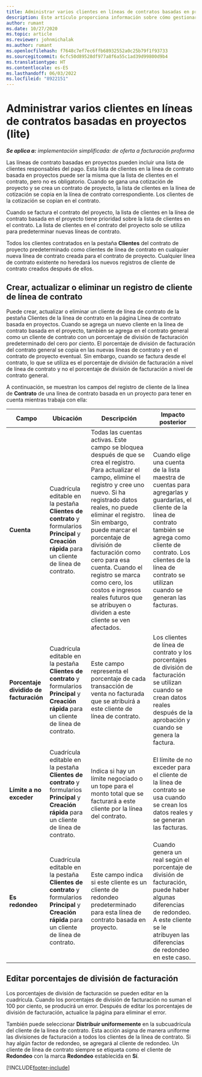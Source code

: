 ```yaml
---
title: Administrar varios clientes en líneas de contratos basadas en proyectos (lite)
description: Este artículo proporciona información sobre cómo gestionar varios clientes en líneas de contrato basadas en proyecto.
author: rumant
ms.date: 10/27/2020
ms.topic: article
ms.reviewer: johnmichalak
ms.author: rumant
ms.openlocfilehash: f7648c7ef7ec6ffb68932552a0c25b79f1f93733
ms.sourcegitcommit: 6cfc50d89528df977a8f6a55c1ad39d99800d9b4
ms.translationtype: HT
ms.contentlocale: es-ES
ms.lasthandoff: 06/03/2022
ms.locfileid: "8922151"
---
```

# <a name="manage-multiple-customers-on-project-based-contract-lines---lite"></a>Administrar varios clientes en líneas de contratos basadas en proyectos (lite)

_**Se aplica a:** implementación simplificada: de oferta a facturación proforma_

Las líneas de contrato basadas en proyectos pueden incluir una lista de clientes responsables del pago. Esta lista de clientes en la línea de contrato basada en proyectos puede ser la misma que la lista de clientes en el contrato, pero no es obligatorio. Cuando se gana una cotización de proyecto y se crea un contrato de proyecto, la lista de clientes en la línea de cotización se copia en la línea de contrato correspondiente. Los clientes de la cotización se copian en el contrato.

Cuando se factura el contrato del proyecto, la lista de clientes en la línea de contrato basada en el proyecto tiene prioridad sobre la lista de clientes en el contrato. La lista de clientes en el contrato del proyecto solo se utiliza para predeterminar nuevas líneas de contrato.

Todos los clientes contratados en la pestaña **Clientes** del contrato de proyecto predeterminado como clientes de línea de contrato en cualquier nueva línea de contrato creada para el contrato de proyecto. Cualquier línea de contrato existente no heredará los nuevos registros de cliente de contrato creados después de ellos.

## <a name="create-update-or-delete-a-contract-line-customer-record"></a>Crear, actualizar o eliminar un registro de cliente de línea de contrato

Puede crear, actualizar o eliminar un cliente de línea de contrato de la pestaña Clientes de la línea de contrato en la página Línea de contrato basada en proyectos. Cuando se agrega un nuevo cliente en la línea de contrato basada en el proyecto, también se agrega en el contrato general como un cliente de contrato con un porcentaje de división de facturación predeterminado del cero por ciento. El porcentaje de división de facturación del contrato general se copia en las nuevas líneas de contrato y en el contrato de proyecto eventual. Sin embargo, cuando se factura desde el contrato, lo que se utiliza es el porcentaje de división de facturación a nivel de línea de contrato y no el porcentaje de división de facturación a nivel de contrato general.

A continuación, se muestran los campos del registro de cliente de la línea de **Contrato** de una línea de contrato basada en un proyecto para tener en cuenta mientras trabaja con ella:

| Campo | Ubicación | Descripción | Impacto posterior |
| --- | --- | --- | --- |
| **Cuenta** | Cuadrícula editable en la pestaña **Clientes de contrato** y formularios **Principal** y **Creación rápida** para un cliente de línea de contrato. | Todas las cuentas activas. Este campo se bloquea después de que se crea el registro. Para actualizar el campo, elimine el registro y cree uno nuevo. Si ha registrado datos reales, no puede eliminar el registro. Sin embargo, puede marcar el porcentaje de división de facturación como cero para esa cuenta. Cuando el registro se marca como cero, los costos e ingresos reales futuros que se atribuyen o dividen a este cliente se ven afectados. | Cuando elige una cuenta de la lista maestra de cuentas para agregarlas y guardarlas, el cliente de la línea de contrato también se agrega como cliente de contrato. Los clientes de la línea de contrato se utilizan cuando se generan las facturas. |
| **Porcentaje dividido de facturación** | Cuadrícula editable en la pestaña **Clientes de contrato** y formularios **Principal** y **Creación rápida** para un cliente de línea de contrato. | Este campo representa el porcentaje de cada transacción de venta no facturada que se atribuirá a este cliente de línea de contrato. | Los clientes de línea de contrato y los porcentajes de división de facturación se utilizan cuando se crean datos reales después de la aprobación y cuando se genera la factura. |
| **Límite a no exceder** | Cuadrícula editable en la pestaña **Clientes de contrato** y formularios **Principal** y **Creación rápida** para un cliente de línea de contrato. | Indica si hay un límite negociado o un tope para el monto total que se facturará a este cliente por la línea del contrato. | El límite de no exceder para el cliente de la línea de contrato se usa cuando se crean los datos reales y se generan las facturas. |
| **Es redondeo** | Cuadrícula editable en la pestaña **Clientes de contrato** y formularios **Principal** y **Creación rápida** para un cliente de línea de contrato. | Este campo indica si este cliente es un cliente de redondeo predeterminado para esta línea de contrato basada en proyecto. | Cuando genera un real según el porcentaje de división de facturación, puede haber algunas diferencias de redondeo. A este cliente se le atribuyen las diferencias de redondeo en este caso. |

## <a name="edit-billing-split-percentages"></a>Editar porcentajes de división de facturación

Los porcentajes de división de facturación se pueden editar en la cuadrícula. Cuando los porcentajes de división de facturación no suman el 100 por ciento, se producirá un error. Después de editar los porcentajes de división de facturación, actualice la página para eliminar el error.

También puede seleccionar **Distribuir uniformemente** en la subcuadrícula del cliente de la línea de contrato. Esta acción asigna de manera uniforme las divisiones de facturación a todos los clientes de la línea de contrato. Si hay algún factor de redondeo, se agregará al cliente de redondeo. Un cliente de línea de contrato siempre se etiqueta como el cliente de **Redondeo** con la marca **Redondeo** establecida en **Sí**.


[!INCLUDE[footer-include](../../includes/footer-banner.md)]